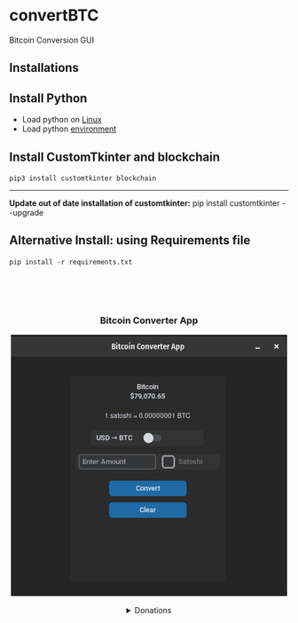 # convertBTC
Bitcoin Conversion GUI

## Installations

## Install Python
- Load python on [Linux](./python311.md)
- Load python [environment](./loadPythonEnv.md)
## Install CustomTkinter and blockchain
    pip3 install customtkinter blockchain
---
**<if necessary> Update out of date installation of customtkinter:** pip install customtkinter --upgrade


## Alternative Install: using Requirements file 
    pip install -r requirements.txt 


</br>
</br>
</br>

<h3 align="center">Bitcoin Converter App</h3>
    <p align="center">
    <picture>
        <source media="(prefers-color-scheme: dark)" srcset="./images/convertBTC.png">
        <img src="./images/convertBTC.png">
    </picture>
    </p>
<div align="center">

<details>
<summary>Donations</summary>

  ##### QR CODE create by: [myself](https://github.com/Juniorduc44/qrGenGui)
 <h3 align="center">BITCOIN</h3>
 <h3 align="center">bc1qxvyju2nwnv9a2w3kqh4dcla0hy4n5x9g5lj3p5</h3>
     <p align="center">
     <picture>
         <source media="(prefers-color-scheme: dark)" srcset="./images/qrDonation_qrGeneratorImage.png">
         <img src="./images/qrDonation_qrGeneratorImage.png">
     </picture>
     </p>
 </h3>


 </details>